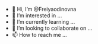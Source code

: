 - 👋 Hi, I’m @Freiyaodinovna
- 👀 I’m interested in ...
- 🌱 I’m currently learning ...
- 💞️ I’m looking to collaborate on ...
- 📫 How to reach me ...

<!---
Freiyaodinovna/Freiyaodinovna is a ✨ special ✨ repository because its `README.md` (this file) appears on your GitHub profile.
You can click the Preview link to take a look at your changes.
--->
